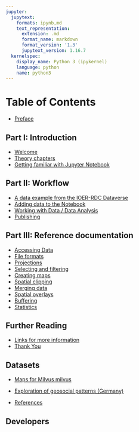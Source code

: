 ```yaml
---
jupyter:
  jupytext:
    formats: ipynb,md
    text_representation:
      extension: .md
      format_name: markdown
      format_version: '1.3'
      jupytext_version: 1.16.7
  kernelspec:
    display_name: Python 3 (ipykernel)
    language: python
    name: python3
---
```


<!-- #region editable=true slideshow={"slide_type": ""} -->
# Table of Contents

- [Preface](../intro)

## Part I: Introduction

- [Welcome](101_introduction)
- [Theory chapters](102_theory_chapters)
- [Getting familiar with Jupyter Notebook](103_jupyter_notebooks)

## Part II: Workflow

- [A data example from the IOER-RDC Dataverse](201_example_introduction)
- [Adding data to the Notebook](202_data_retrieval)
- [Working with Data / Data Analysis](203_analysis)
- [Publishing](204_publish)

## Part III: Reference documentation

- [Accessing Data](301_accessing_data)
- [File formats](302_file_formats)
- [Projections](303_projections)
- [Selecting and filtering](304_selecting_and_filtering)
- [Creating maps](305_mapping)
- [Spatial clipping](306_spatial_clipping)
- [Merging data](307_merging_data)
- [Spatial overlays](308_spatial_overlays)
- [Buffering](309_buffering)
- [Statistics](310_statistics)

## Further Reading

- [Links for more information](401_endmatter-links)
- [Thank You](402_endmatter-thanks)

## Datasets

- [Maps for Milvus milvus](10_milvus_maps)
- [Exploration of geosocial patterns (Germany)](11_geosocialmedia)

- [References](references)

## Developers
<!-- #endregion -->

```python

```

